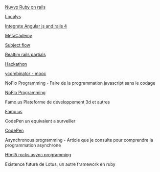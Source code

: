[Nuvvo Ruby on rails ](http://rails.nuvvo.com/lesson/6371-action-controller-parameters)

[Localys](http://www.localytics.com/blog/2014/a-year-on-angular-on-rails-a-retrospective/)

[Integrate Angular js and rails 4](https://shellycloud.com/blog/2013/10/how-to-integrate-angularjs-with-rails-4)

[MetaCademy](http://metacademy.org/)

[Subject flow](http://subjectflow.com/)

[Realtim rails partials](https://www.youtube.com/watch?v=rant5ez8wqg#t=212)

[Hackathon](http://hackerisland.bemyapp.com/?utm_source=bemyapp&utm_medium=email&utm_content=celine&utm_campaign=hackerisland)

[ycombinator - mooc](https://news.ycombinator.com/item?id=7634565)

NoFlo Programming - Faire de la programmation javascript sans le  codage

[NoFlo Programming](http://noflojs.org/)

Famo.us Plateforme de développement 3d et autres

[Famo.us](https://famo.us/)

CodePen un equivalent a surveiller

[CodePen](http://codepen.io/)

Asynchronous programming - Article que je consulte pour comprendre la programmation asynchrone

[Html5 rocks async programming](http://www.html5rocks.com/en/tutorials/async/deferred/)


Existence future de Lotus, un autre framework en ruby 

[](http://lotusrb.org)